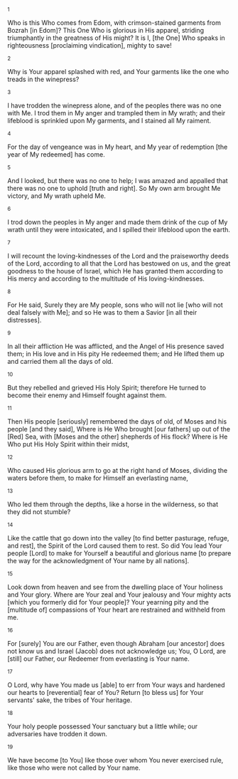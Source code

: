 <sup>1</sup> 

Who is this Who comes from Edom, with crimson-stained garments from Bozrah [in Edom]? This One Who is glorious in His apparel, striding triumphantly in the greatness of His might? It is I, [the One] Who speaks in righteousness [proclaiming vindication], mighty to save! 

<sup>2</sup> 

Why is Your apparel splashed with red, and Your garments like the one who treads in the winepress? 

<sup>3</sup> 

I have trodden the winepress alone, and of the peoples there was no one with Me. I trod them in My anger and trampled them in My wrath; and their lifeblood is sprinkled upon My garments, and I stained all My raiment. 

<sup>4</sup> 

For the day of vengeance was in My heart, and My year of redemption [the year of My redeemed] has come. 

<sup>5</sup> 

And I looked, but there was no one to help; I was amazed and appalled that there was no one to uphold [truth and right]. So My own arm brought Me victory, and My wrath upheld Me. 

<sup>6</sup> 

I trod down the peoples in My anger and made them drink of the cup of My wrath until they were intoxicated, and I spilled their lifeblood upon the earth. 

<sup>7</sup> 

I will recount the loving-kindnesses of the Lord and the praiseworthy deeds of the Lord, according to all that the Lord has bestowed on us, and the great goodness to the house of Israel, which He has granted them according to His mercy and according to the multitude of His loving-kindnesses. 

<sup>8</sup> 

For He said, Surely they are My people, sons who will not lie [who will not deal falsely with Me]; and so He was to them a Savior [in all their distresses]. 

<sup>9</sup> 

In all their affliction He was afflicted, and the Angel of His presence saved them; in His love and in His pity He redeemed them; and He lifted them up and carried them all the days of old. 

<sup>10</sup> 

But they rebelled and grieved His Holy Spirit; therefore He turned to become their enemy and Himself fought against them. 

<sup>11</sup> 

Then His people [seriously] remembered the days of old, of Moses and his people [and they said], Where is He Who brought [our fathers] up out of the [Red] Sea, with [Moses and the other] shepherds of His flock? Where is He Who put His Holy Spirit within their midst, 

<sup>12</sup> 

Who caused His glorious arm to go at the right hand of Moses, dividing the waters before them, to make for Himself an everlasting name, 

<sup>13</sup> 

Who led them through the depths, like a horse in the wilderness, so that they did not stumble? 

<sup>14</sup> 

Like the cattle that go down into the valley [to find better pasturage, refuge, and rest], the Spirit of the Lord caused them to rest. So did You lead Your people [Lord] to make for Yourself a beautiful and glorious name [to prepare the way for the acknowledgment of Your name by all nations]. 

<sup>15</sup> 

Look down from heaven and see from the dwelling place of Your holiness and Your glory. Where are Your zeal and Your jealousy and Your mighty acts [which you formerly did for Your people]? Your yearning pity and the [multitude of] compassions of Your heart are restrained and withheld from me. 

<sup>16</sup> 

For [surely] You are our Father, even though Abraham [our ancestor] does not know us and Israel (Jacob) does not acknowledge us; You, O Lord, are [still] our Father, our Redeemer from everlasting is Your name. 

<sup>17</sup> 

O Lord, why have You made us [able] to err from Your ways and hardened our hearts to [reverential] fear of You? Return [to bless us] for Your servants' sake, the tribes of Your heritage. 

<sup>18</sup> 

Your holy people possessed Your sanctuary but a little while; our adversaries have trodden it down. 

<sup>19</sup> 

We have become [to You] like those over whom You never exercised rule, like those who were not called by Your name.